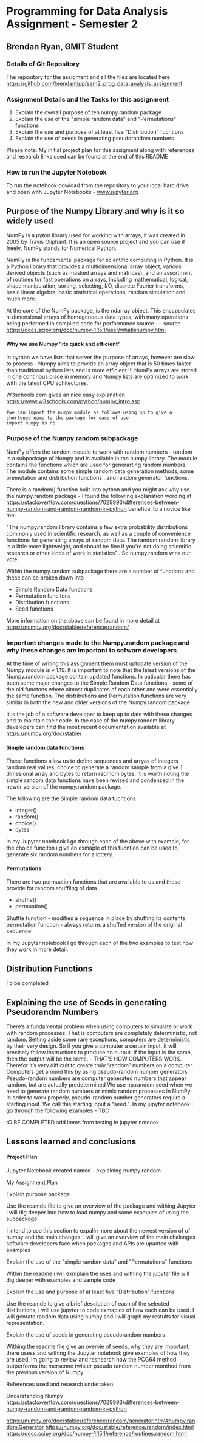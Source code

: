 
# Programming for Data Analysis Assignment - Semester 2

## Brendan Ryan, GMIT Student


### Details of Git Repository

The repository for the assigment and all the files are located here https://github.com/brendantipp/sem2_prog_data_analysis_assignment

### Assignment Details and the Tasks for this assignment 

1. Explain the overall purpose of teh numpy.random package
2. Explain the use of the "simple random data" and "Permutations" functions
3. Explain the use and purpose of at least five "Distribution" fucntions
4. Explain the use of seeds in generating pseudorandom numbers

Please note: My initial project plan for this assigment along with references and research links used can be found at the end of this README


### How to run the Jupyter Notebook

To run the notebook dowload from the repository to your local hard drive and open with Jupyter Notebooks - www.jupyter.org


## Purpose of the Numpy Library and why is it so widely used

NumPy is a pyton library used for working with arrays, it was created in 2005 by Travis Oliphant. It is an open source project and you can use if freely, NumPy stands for Numerical Python.

NumPy is the fundamental package for scientific computing in Python. It is a Python library that provides a multidimensional array object, various derived objects (such as masked arrays and matrices), and an assortment of routines for fast operations on arrays, including mathematical, logical, shape manipulation, sorting, selecting, I/O, discrete Fourier transforms, basic linear algebra, basic statistical operations, random simulation and much more.

At the core of the NumPy package, is the ndarray object. This encapsulates n-dimensional arrays of homogeneous data types, with many operations being performed in compiled code for performance source - - source https://docs.scipy.org/doc/numpy-1.15.1/user/whatisnumpy.html

#### Why we use Numpy "its quick and efficient"
In python we have lists that server the purpose of arrays, however are slow to process - Numpy aims to provide an array object that is 50 times faster than traditional python lists and is more efficient !!! NumPy arrays are stored in one continous place in memory and Numpy lists are optimized to work with the latest CPU achitectures.

W3schools.com gives an nice easy explanation https://www.w3schools.com/python/numpy_intro.asp

    #we can import the numpy module as follows using np to give a shortened name to the package for ease of use
    import numpy as np



### Purpose of the Numpy.random subpackage


NumPy offers the random moudle to work with random numbers - random is a subpackage of Numpy and is available in the numpy library. The module contains the functions which are used for generarting random numbers. The module contains some simple random data generation methods, some premutation and distribution functions , and random generator functions.

There is a random() function built into python and you might ask why use the numpy.random package - I found the following explanation wording at https://stackoverflow.com/questions/7029993/differences-between-numpy-random-and-random-random-in-python benefical to a novice like me!

"The numpy.random library contains a few extra probability distributions commonly used in scientific research, as well as a couple of convenience functions for generating arrays of random data. The random.random library is a little more lightweight, and should be fine if you're not doing scientific research or other kinds of work in statistics" . So numpy.random wins our vote.

Within the numpy.random subpackage there are a number of functions and these can be broken down into 

- Simple Random Data functions
- Permutation funcitons
- Distribution functions
- Seed functions

More information on the above can be found in more detail at https://numpy.org/doc/stable/reference/random/

### Important changes made to the Numpy.random package and why these changes are important  to sofware developers

At the time of writing this assignment them most uptodate version of the Numpy module is v 1.19. It is important to note that the latest versions of the Numpy.random package contain updated functions.  In paticular there has been some major changes to the Simple Random Data functions - some of the old functons where almost duplicates of each other and were essentially the same function. The distributions and Permutation functions are very similar in both the new and older versions of the Numpy.random package

It is the job of a software developer to keep up to date with these changes and to maintain their code. In the case of the numpy.random library developers can find the most recent documentation available at https://numpy.org/doc/stable/




#### Simple random data functions

These functions allow us to define sequences and arryas of integers  random real values, choice to generate a random sample from a give 1 dimesional array and bytes to return radmom bytes. It is worth noting the simple random data functions have been revised and condensed in the newer version of the numpy.random package.

The following are the Simple random data fucntions

- integer()
- random()
- choice()
- bytes

In my Jupyter notebook I go through each of the above with example, for the choice funciton i give an exmaple of this fucntion can be used to generate six random numbers for a lottery.


#### Permutations 

There are two permuation functions that are available to us and these provide for random shuffling of data 

- shuffle()
- permuation()

Shuffle function - modifies a sequence in place by shuffing its contents 
permutation function - always returns a shuffed version of the original sequence

In my Jupyter notebook I go through each of the two examples to test how they work in more detail. 


## Distribution Functions 


To be completed 


## Explaining the use of Seeds in generating Pseudorandm Numbers

There’s a fundamental problem when using computers to simulate or work with random processes. 
That is computers are completely deterministic, not random.
Setting aside some rare exceptions, computers are deterministic by their very design. So if you give a computer a certain input, it will precisely follow instructions to produce an output.
If the input is the same, then the output will be the same. - THAT’S HOW COMPUTERS WORK.
Therefor it’s very difficult to create truly “random” numbers on a computer. Computers get around this by using pseudo-random number generators
Pseudo-random numbers are computer generated numbers that appear random, but are actually predetermined
We use np.random.seed when we need to generate random numbers or mimic random processes in NumPy.
In order to work properly, pseudo-random number generators require a starting input. We call this starting input a “seed.”.
In my jupyter notebook I go through the following examples - TBC


tO BE COMPLETED add items from testing in jupyter noteook



## Lessons learned and conclusions


#### Project Plan

Jupyter Notebook created named - explaining.numpy.random

My Assignment Plan 

Explain purpose package 

Use the reamde file to give an overview of the package and withing Jupyter i will dig deeper into how to load numpy and some examples of using the subpackage.

I intend to use this section to expalin more about the newest version of of numpy and the main changes. I will give an overview of the main chalenges software developers face when packages and APIs are upadted with examples 

Explain the use of the "simple random data" and "Permutations" functions

Within the readme i will exmplain the uses and withing the jupyter file will dig deeper with examples and sample code 

Explain the use and purpose of at least five "Distribution" fucntions

Use the reamde to give a brief desciption of each of the selected distibutions, i will use jupyter to code exmaples of how each can be used. I will genrate random data using numpy and i will graph my restults for visual representation.

Explain the use of seeds in generating pseudorandom numbers
 
Withing the readme file give an overvie of seeds, why they are important, there usess and withing the Jupyter notebook give examples of how they are used, im going to review and reshearch how the PCG64 method outperforms the mersenne twister pseudo random number monthod from the previous version of Numpy


References used and research undertaken


Understanding Numpy
https://stackoverflow.com/questions/7029993/differences-between-numpy-random-and-random-random-in-python


https://numpy.org/doc/stable/reference/random/generator.html#numpy.random.Generator
https://numpy.org/doc/stable/reference/random/index.html
https://docs.scipy.org/doc/numpy-1.15.1/reference/routines.random.html













